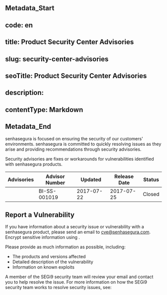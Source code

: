 ## Metadata_Start 
## code: en
## title: Product Security Center Advisories 
## slug: security-center-advisories 
## seoTitle: Product Security Center Advisories 
## description:  
## contentType: Markdown 
## Metadata_End
senhasegura is focused on ensuring the security of our customers' environments. senhasegura is committed to quickly resolving issues as they arise and providing recommendations through security advisories.

Security advisories are fixes or workarounds for vulnerabilities identified with senhasegura products.


| Advisories | Advisor Number | Updated | Release Date | Status |
| --- | --- | --- | --- | --- |
|  | BI-SS-001019 | 2017-07-22 | 2017-07-25 | Closed |

## Report a Vulnerability

If you have information about a security issue or vulnerability with a senhasegura product, please send an email to cve@senhasegura.com. Encrypt sensitive information using .

Please provide as much information as possible, including:

- The products and versions affected
- Detailed description of the vulnerability
- Information on known exploits

A member of the SEGi9 security team will review your email and contact you to help resolve the issue. For more information on how the SEGi9 security team works to resolve security issues, see:

